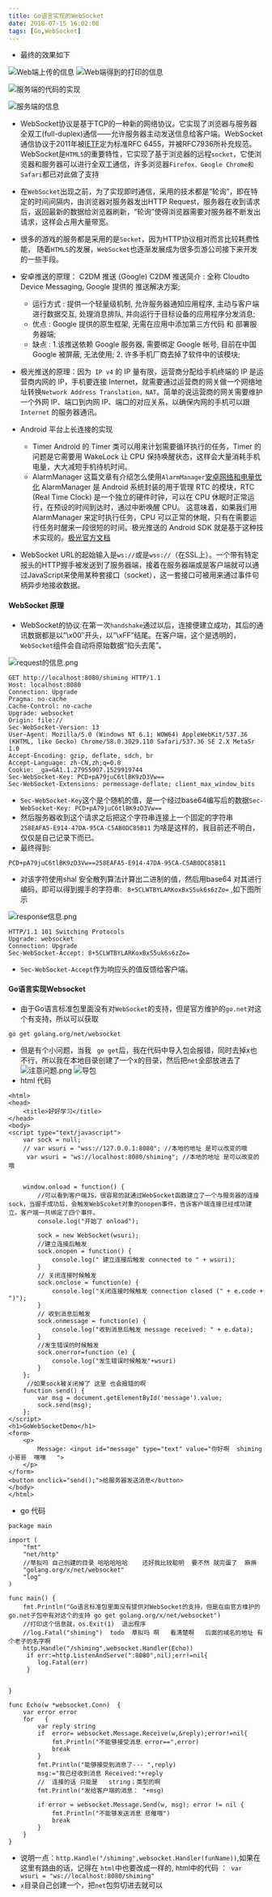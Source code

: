 ```yaml
---
title: Go语言实现的WebSocket
date: 2018-07-15 16:02:08
tags: [Go,WebSocket]
---
```

* 最终的效果如下
<!--  more  -->
![Web端上传的信息](https://upload-images.jianshu.io/upload_images/5363507-1df3bbfdd7b78fff.png?imageMogr2/auto-orient/strip%7CimageView2/2/w/1240)
![Web端得到的打印的信息](https://upload-images.jianshu.io/upload_images/5363507-394f230f0c32cdab.png?imageMogr2/auto-orient/strip%7CimageView2/2/w/1240)

![服务端的代码的实现](https://upload-images.jianshu.io/upload_images/5363507-1c4e57241edf86c4.png?imageMogr2/auto-orient/strip%7CimageView2/2/w/1240)

![服务端的信息](https://upload-images.jianshu.io/upload_images/5363507-7335f93af21b8ca3.png?imageMogr2/auto-orient/strip%7CimageView2/2/w/1240)


* WebSocket协议是基于TCP的一种新的网络协议。它实现了浏览器与服务器全双工(full-duplex)通信——允许服务器主动发送信息给客户端。WebSocket通信协议于2011年被[IETF](https://baike.baidu.com/item/IETF)定为标准RFC 6455，并被RFC7936所补充规范。WebSocket是`HTML5`的重要特性，它实现了基于浏览器的远程`socket`，它使浏览器和服务器可以进行全双工通信，许多浏览器`Firefox、Google Chrome和Safari`都已对此做了支持
* 在`WebSocket`出现之前，为了实现即时通信，采用的技术都是“轮询”，即在特定的时间间隔内，由浏览器对服务器发出HTTP Request，服务器在收到请求后，返回最新的数据给浏览器刷新，“轮询”使得浏览器需要对服务器不断发出请求，这样会占用大量带宽。
* 很多的游戏的服务都是采用的是`Socket`，因为HTTP协议相对而言比较耗费性能， 随着`HTML5`的发展，`WebSocket`也逐渐发展成为很多页游公司接下来开发的一些手段。
* 安卓推送的原理： C2DM 推送 (Google) C2DM 推送简介 : 全称 Cloudto Device Messaging, Google 提供的 推送解决方案;
     * 运行方式 : 提供一个轻量级机制, 允许服务器通知应用程序, 主动与客户端进行数据交互, 处理消息排队, 并向运行于目标设备的应用程序分发消息;
     * 优点 : Google 提供的原生框架, 无需在应用中添加第三方代码 和 部署服务器端;
     * 缺点 : 1.该推送依赖 Google 服务器, 需要绑定 Google 帐号, 目前在中国 Google 被屏蔽, 无法使用; 2. 许多手机厂商去掉了软件中的该模块;
* 极光推送的原理：因为` IP v4` 的 IP 量有限，运营商分配给手机终端的 IP 是运营商内网的 IP，手机要连接 Internet，就需要通过运营商的网关做一个网络地址转换`Network Address Translation，NAT`。简单的说运营商的网关需要维护一个外网 IP、端口到内网 IP、端口的对应关系，以确保内网的手机可以跟 `Internet` 的服务器通讯。

* Android 平台上长连接的实现
  * Timer
Android 的 Timer 类可以用来计划需要循环执行的任务，Timer 的问题是它需要用 WakeLock 让 CPU 保持唤醒状态，这样会大量消耗手机电量，大大减短手机待机时间。
  *  AlarmManager 这篇文章有介绍怎么使用`AlarmManager`[安卓网络和电量优化](https://www.jianshu.com/p/82b76e0cb41e)
AlarmManager 是 Android 系统封装的用于管理 RTC 的模块，RTC (Real Time Clock) 是一个独立的硬件时钟，可以在 CPU 休眠时正常运行，在预设的时间到达时，通过中断唤醒 CPU。
这意味着，如果我们用 AlarmManager 来定时执行任务，CPU 可以正常的休眠，只有在需要运行任务时醒来一段很短的时间。极光推送的 Android SDK 就是基于这种技术实现的。[极光官方文档](http://blog.jiguang.cn/jpush_wireless_push_principle/)

* WebSocket URL的起始输入是`ws://`或是`wss://`（在SSL上）。一个带有特定报头的HTTP握手被发送到了服务器端，接着在服务器端或是客户端就可以通过JavaScript来使用某种套接口（socket），这一套接口可被用来通过事件句柄异步地接收数据。


####  WebSocket 原理 
 * WebSocket的协议:在第一次`handshake`通过以后，连接便建立成功，其后的通讯数据都是以”\x00″开头，以”\xFF”结尾。在客户端，这个是透明的，`WebSocket`组件会自动将原始数据“掐头去尾”。

![request的信息.png](https://upload-images.jianshu.io/upload_images/5363507-edfd9eb6a6232a99.png?imageMogr2/auto-orient/strip%7CimageView2/2/w/1240)
```
GET http://localhost:8080/shiming HTTP/1.1
Host: localhost:8080
Connection: Upgrade
Pragma: no-cache
Cache-Control: no-cache
Upgrade: websocket
Origin: file://
Sec-WebSocket-Version: 13
User-Agent: Mozilla/5.0 (Windows NT 6.1; WOW64) AppleWebKit/537.36 (KHTML, like Gecko) Chrome/58.0.3029.110 Safari/537.36 SE 2.X MetaSr 1.0
Accept-Encoding: gzip, deflate, sdch, br
Accept-Language: zh-CN,zh;q=0.8
Cookie: _ga=GA1.1.27955907.1529919744
Sec-WebSocket-Key: PCD+pA79juC6tlBK9zD3Vw==
Sec-WebSocket-Extensions: permessage-deflate; client_max_window_bits

```
* `Sec-WebSocket-Key`这个是个随机的值，是一个经过base64编写后的数据`Sec-WebSocket-Key: PCD+pA79juC6tlBK9zD3Vw==`
* 然后服务器收到这个请求之后把这个字符串连接上一个固定的字符串 `258EAFA5-E914-47DA-95CA-C5AB0DC85B11` 为啥是这样的，我目前还不明白，仅仅是自己记录下而已。
* 最终得到:
```
PCD+pA79juC6tlBK9zD3Vw==258EAFA5-E914-47DA-95CA-C5AB0DC85B11
```
* 对该字符使用shal 安全散列算法计算出二进制的值，然后用base64 对其进行编码，即可以得到握手的字符串: ` 8+5CLWTBYLARKoxBxS5uk6s6zZo=` ,如下图所示

![response信息.png](https://upload-images.jianshu.io/upload_images/5363507-174d684336e9c839.png?imageMogr2/auto-orient/strip%7CimageView2/2/w/1240)
```
HTTP/1.1 101 Switching Protocols
Upgrade: websocket
Connection: Upgrade
Sec-WebSocket-Accept: 8+5CLWTBYLARKoxBxS5uk6s6zZo=

```
* `Sec-WebSocket-Accept`作为响应头的值反馈给客户端。

#### Go语言实现Websocket 
* 由于Go语言标准包里面没有对`WebSocket`的支持，但是官方维护的`go.net`对这个有支持，所以可以获取
```
go get golang.org/net/websocket
```


* 但是有个小问题，当我 ` go get`后，我在代码中导入包会报错，同时去掉x也不行，所以我在本地目录创建了一个x的目录，然后把`net`全部放进去了 
![注意问题.png](https://upload-images.jianshu.io/upload_images/5363507-b8bb98e7cdda07ef.png?imageMogr2/auto-orient/strip%7CimageView2/2/w/1240)
![导包](https://upload-images.jianshu.io/upload_images/5363507-952095a76359642d.png?imageMogr2/auto-orient/strip%7CimageView2/2/w/1240)
* html 代码
```
<html>
<head>
    <title>好好学习</title>
</head>
<body>
<script type="text/javascript">
    var sock = null;
    // var wsuri = "wss://127.0.0.1:8080"; //本地的地址 是可以改变的哦
     var wsuri = "ws://localhost:8080/shiming"; //本地的地址 是可以改变的哦


    window.onload = function() {
        //可以看到客户端JS，很容易的就通过WebSocket函数建立了一个与服务器的连接sock，当握手成功后，会触发WebScoket对象的onopen事件，告诉客户端连接已经成功建立。客户端一共绑定了四个事件。
        console.log("开始了 onload");

        sock = new WebSocket(wsuri);
        //建立连接后触发
        sock.onopen = function() {
            console.log(" 建立连接后触发 connected to " + wsuri);
        }
        // 关闭连接时候触发
        sock.onclose = function(e) {
            console.log("关闭连接时候触发 connection closed (" + e.code + ")");
        }
        // 收到消息后触发
        sock.onmessage = function(e) {
            console.log("收到消息后触发 message received: " + e.data);
        }
        //发生错误的时候触发
        sock.onerror=function (e) {
            console.log("发生错误时候触发"+wsuri)
        }
    };
     //如果sock被关闭掉了 这里 也会报错的啊
    function send() {
        var msg = document.getElementById('message').value;
        sock.send(msg);
    };
</script>
<h1>GoWebSocketDemo</h1>
<form>
    <p>
        Message: <input id="message" type="text" value="你好啊  shiming 小哥哥  嘿嘿   ">
    </p>
</form>
<button onclick="send();">给服务器发送消息</button>
</body>
</html>
```
* go 代码
```
package main

import (
	"fmt"
	"net/http"
    //草拟吗 自己创建的目录 哈哈哈哈哈    还好我比较聪明  要不然 就完蛋了  麻痹
	"golang.org/x/net/websocket"
	"log"
)

func main() {
	fmt.Println("Go语言标准包里面没有提供对WebSocket的支持，但是在由官方维护的go.net子包中有对这个的支持 go get golang.org/x/net/websocket")
	//打印这个信息就，os.Exit(1)  退出程序
	//log.Fatal("shiming")  todo  草拟吗 啊   看清楚啊   后面的域名的地址 有个老子的名字啊
    http.Handle("/shiming",websocket.Handler(Echo))
	 if err:=http.ListenAndServe(":8080",nil);err!=nil{
	 	log.Fatal(err)
	 }


}

func Echo(w *websocket.Conn)  {
    var error error
	for   {
		var reply string
		if  error= websocket.Message.Receive(w,&reply);error!=nil{
			fmt.Println("不能够接受消息 error==",error)
			break
		}
		fmt.Println("能够接受到消息了--- ",reply)
		msg:="我已经收到消息 Received:"+reply
		//  连接的话 只能是   string；类型的啊
		fmt.Println("发给客户端的消息： "+msg)

		if error = websocket.Message.Send(w, msg); error != nil {
			fmt.Println("不能够发送消息 悲催哦")
			break
		}
	}
}
```

* 说明一点：`http.Handle("/shiming",websocket.Handler(funName))`,如果在这里有路由的话，记得在  `html`中也要改成一样的, html中的代码 ：` var wsuri = "ws://localhost:8080/shiming"`
* `x`目录自己创建一个，把`net`包剪切进去就可以







